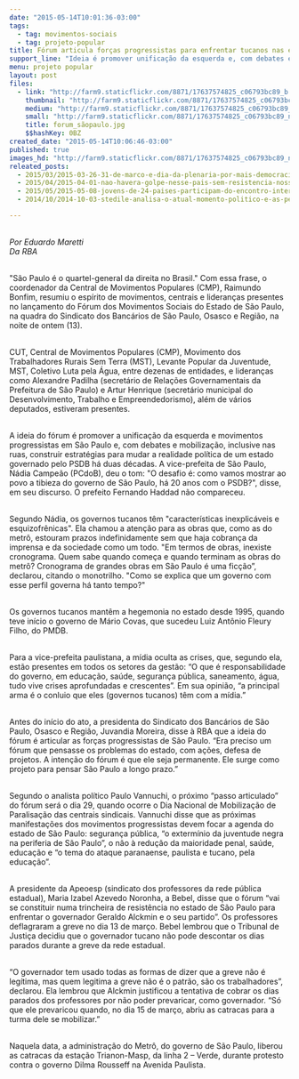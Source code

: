 ```yaml
---
date: "2015-05-14T10:01:36-03:00"
tags:
  - tag: movimentos-sociais
  - tag: projeto-popular
title: Fórum articula forças progressistas para enfrentar tucanos nas eleições em SP
support_line: "Ideia é promover unificação da esquerda e, com debates e mobilização, inclusive de rua, construir estratégias para mudar realidade política de um estado governado pelo PSDB há duas décadas."
menu: projeto popular
layout: post
files:
  - link: "http://farm9.staticflickr.com/8871/17637574825_c06793bc89_b.jpg"
    thumbnail: "http://farm9.staticflickr.com/8871/17637574825_c06793bc89_t.jpg"
    medium: "http://farm9.staticflickr.com/8871/17637574825_c06793bc89_z.jpg"
    small: "http://farm9.staticflickr.com/8871/17637574825_c06793bc89_n.jpg"
    title: forum_sãopaulo.jpg
    $$hashKey: 0BZ
created_date: "2015-05-14T10:06:46-03:00"
published: true
images_hd: "http://farm9.staticflickr.com/8871/17637574825_c06793bc89_n.jpg"
releated_posts:
  - 2015/03/2015-03-26-31-de-marco-e-dia-da-plenaria-por-mais-democracia-mais-direitos-e-combate-a-corrupcao.md
  - 2015/04/2015-04-01-nao-havera-golpe-nesse-pais-sem-resistencia-nossos-movimentos-nao-formaram-covardes-afirma-gilmar-mauro.md
  - 2015/05/2015-05-08-jovens-de-24-paises-participam-do-encontro-internacional-de-movimentos-de-juventude.md
  - 2014/10/2014-10-03-stedile-analisa-o-atual-momento-politico-e-as-perspectivas-das-lutas.md

---
```

<p><br />
<em>Por Eduardo Maretti<br />
Da RBA</em></p>

<p><br />
&quot;S&atilde;o Paulo &eacute; o quartel-general da direita no Brasil.&quot; Com essa frase, o&nbsp; coordenador da Central de Movimentos Populares (CMP), Raimundo Bonfim, resumiu o esp&iacute;rito de movimentos, centrais e lideran&ccedil;as presentes no lan&ccedil;amento do F&oacute;rum dos Movimentos Sociais do Estado de S&atilde;o Paulo, na quadra do Sindicato dos Banc&aacute;rios de S&atilde;o Paulo, Osasco e Regi&atilde;o, na noite de ontem (13).</p>

<p><br />
CUT, Central de Movimentos Populares (CMP), Movimento dos Trabalhadores Rurais Sem Terra (MST), Levante Popular da Juventude, MST, Coletivo Luta pela &Aacute;gua, entre dezenas de entidades, e lideran&ccedil;as como Alexandre Padilha (secret&aacute;rio de Rela&ccedil;&otilde;es Governamentais da Prefeitura de S&atilde;o Paulo) e Artur Henrique (secret&aacute;rio municipal do Desenvolvimento, Trabalho e Empreendedorismo), al&eacute;m de v&aacute;rios deputados, estiveram presentes.</p>

<p><br />
A ideia do f&oacute;rum &eacute; promover a unifica&ccedil;&atilde;o da esquerda e movimentos progressistas em S&atilde;o Paulo e, com debates e mobiliza&ccedil;&atilde;o, inclusive nas ruas, construir estrat&eacute;gias para mudar a realidade pol&iacute;tica de um estado governado pelo PSDB h&aacute; duas d&eacute;cadas. A vice-prefeita de S&atilde;o Paulo, N&aacute;dia Campe&atilde;o (PCdoB), deu o tom: &quot;O desafio &eacute;: como vamos mostrar ao povo a tibieza do governo de S&atilde;o Paulo, h&aacute; 20 anos com o PSDB?&quot;, disse, em seu discurso. O prefeito Fernando Haddad n&atilde;o compareceu.</p>

<p><br />
Segundo N&aacute;dia, os governos tucanos t&ecirc;m &quot;caracter&iacute;sticas inexplic&aacute;veis e esquizofr&ecirc;nicas&quot;. Ela chamou a aten&ccedil;&atilde;o para as obras que, como as do metr&ocirc;, estouram prazos indefinidamente sem que haja cobran&ccedil;a da imprensa e da sociedade como um todo. &quot;Em termos de obras, inexiste cronograma. Quem sabe quando come&ccedil;a e quando terminam as obras do metr&ocirc;? Cronograma de grandes obras em S&atilde;o Paulo &eacute; uma fic&ccedil;&atilde;o&rdquo;, declarou, citando o monotrilho. &quot;Como se explica que um governo com esse perfil governa h&aacute; tanto tempo?&quot;</p>

<p><br />
Os governos tucanos mant&ecirc;m a hegemonia no estado desde 1995, quando teve in&iacute;cio o governo de M&aacute;rio Covas, que sucedeu Luiz Ant&ocirc;nio Fleury Filho, do PMDB.</p>

<p><br />
Para a vice-prefeita paulistana, a m&iacute;dia oculta as crises, que, segundo ela, est&atilde;o presentes em todos os setores da gest&atilde;o: &ldquo;O que &eacute; responsabilidade do governo, em educa&ccedil;&atilde;o, sa&uacute;de, seguran&ccedil;a p&uacute;blica, saneamento, &aacute;gua, tudo vive crises aprofundadas e crescentes&rdquo;. Em sua opini&atilde;o, &ldquo;a principal arma &eacute; o conluio que eles (governos tucanos) t&ecirc;m com a m&iacute;dia.&rdquo;</p>

<p><br />
Antes do in&iacute;cio do ato, a presidenta do Sindicato dos Banc&aacute;rios de S&atilde;o Paulo, Osasco e Regi&atilde;o, Juvandia Moreira, disse &agrave; RBA que a ideia do f&oacute;rum &eacute; articular as for&ccedil;as progressistas de S&atilde;o Paulo. &ldquo;Era preciso um f&oacute;rum que pensasse os problemas do estado, com a&ccedil;&otilde;es, defesa de projetos. A inten&ccedil;&atilde;o do f&oacute;rum &eacute; que ele seja permanente. Ele surge como projeto para pensar S&atilde;o Paulo a longo prazo.&rdquo;</p>

<p><br />
Segundo o analista pol&iacute;tico Paulo Vannuchi, o pr&oacute;ximo &ldquo;passo articulado&rdquo; do f&oacute;rum ser&aacute; o dia 29, quando ocorre o Dia Nacional de Mobiliza&ccedil;&atilde;o de Paralisa&ccedil;&atilde;o das centrais sindicais. Vannuchi disse que as pr&oacute;ximas manifesta&ccedil;&otilde;es dos movimentos progressistas devem focar a agenda do estado de S&atilde;o Paulo: seguran&ccedil;a p&uacute;blica, &ldquo;o exterm&iacute;nio da juventude negra na periferia de S&atilde;o Paulo&rdquo;, o n&atilde;o &agrave; redu&ccedil;&atilde;o da maioridade penal, sa&uacute;de, educa&ccedil;&atilde;o e &ldquo;o tema do ataque paranaense, paulista e tucano, pela educa&ccedil;&atilde;o&rdquo;.</p>

<p><br />
A presidente da Apeoesp (sindicato dos professores da rede p&uacute;blica estadual), Maria Izabel Azevedo Noronha, a Bebel, disse que o f&oacute;rum &ldquo;vai se constituir numa trincheira de resist&ecirc;ncia no estado de S&atilde;o Paulo para enfrentar o governador Geraldo Alckmin e o seu partido&rdquo;. Os professores deflagraram a greve no dia 13 de mar&ccedil;o. Bebel lembrou que o Tribunal de Justi&ccedil;a decidiu que o governador tucano n&atilde;o pode descontar os dias parados durante a greve da rede estadual.</p>

<p><br />
&ldquo;O governador tem usado todas as formas de dizer que a greve n&atilde;o &eacute; leg&iacute;tima, mas quem legitima a greve n&atilde;o &eacute; o patr&atilde;o, s&atilde;o os trabalhadores&rdquo;, declarou. Ela lembrou que Alckmin justificou a tentativa de cobrar os dias parados dos professores por n&atilde;o poder prevaricar, como governador. &ldquo;S&oacute; que ele prevaricou quando, no dia 15 de mar&ccedil;o, abriu as catracas para a turma dele se mobilizar.&rdquo;</p>

<p><br />
Naquela data, a administra&ccedil;&atilde;o do Metr&ocirc;, do governo de S&atilde;o Paulo, liberou as catracas da esta&ccedil;&atilde;o Trianon-Masp, da linha 2 &ndash; Verde, durante protesto contra o governo Dilma Rousseff na Avenida Paulista.</p>
